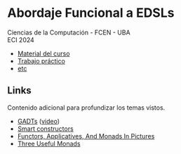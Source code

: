 # Abordaje Funcional a EDSLs

Ciencias de la Computación - FCEN - UBA\
ECI 2024

- [Material del curso](./material/)
- [Trabajo práctico](./tp/)
- [etc](./etc/)

## Links

Contenido adicional para profundizar los temas vistos.

- [GADTs](https://en.wikibooks.org/wiki/Haskell/GADT#Understanding_GADTs) ([video](https://apfelmus.nfshost.com/blog/2010/06/01-gadts-video.html))
- [Smart constructors](https://wiki.haskell.org/Smart_constructors)
- [Functors, Applicatives, And Monads In Pictures](https://www.adit.io/posts/2013-04-17-functors,_applicatives,_and_monads_in_pictures.html)
- [Three Useful Monads](https://www.adit.io/posts/2013-06-10-three-useful-monads.html)
